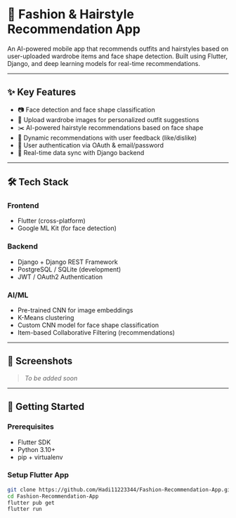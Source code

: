 # 👗 Fashion & Hairstyle Recommendation App

An AI-powered mobile app that recommends outfits and hairstyles based on user-uploaded wardrobe items and face shape detection. Built using Flutter, Django, and deep learning models for real-time recommendations.

---

## ✨ Key Features

- 📷 Face detection and face shape classification
- 👕 Upload wardrobe images for personalized outfit suggestions
- ✂️ AI-powered hairstyle recommendations based on face shape
- 🔄 Dynamic recommendations with user feedback (like/dislike)
- 🔐 User authentication via OAuth & email/password
- 🔄 Real-time data sync with Django backend

---

## 🛠 Tech Stack

### Frontend
- Flutter (cross-platform)
- Google ML Kit (for face detection)

### Backend
- Django + Django REST Framework
- PostgreSQL / SQLite (development)
- JWT / OAuth2 Authentication

### AI/ML
- Pre-trained CNN for image embeddings
- K-Means clustering
- Custom CNN model for face shape classification
- Item-based Collaborative Filtering (recommendations)

---

## 📲 Screenshots

> *To be added soon*

---

## 🚀 Getting Started

### Prerequisites
- Flutter SDK
- Python 3.10+
- pip + virtualenv

### Setup Flutter App

```bash
git clone https://github.com/Hadi11223344/Fashion-Recommendation-App.git
cd Fashion-Recommendation-App
flutter pub get
flutter run

